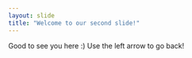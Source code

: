 ```yaml
---
layout: slide
title: "Welcome to our second slide!"
---
```

Good to see you here :)
Use the left arrow to go back!
